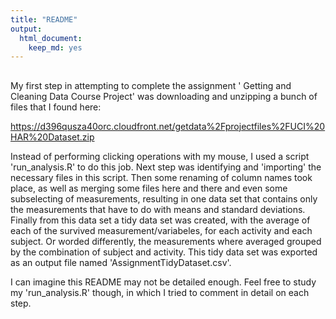 ```yaml
---
title: "README"
output: 
  html_document: 
    keep_md: yes
---
```




## 

My first step in attempting to complete the assignment ' Getting and Cleaning Data Course Project' was downloading and unzipping a bunch of files that I found here:

https://d396qusza40orc.cloudfront.net/getdata%2Fprojectfiles%2FUCI%20HAR%20Dataset.zip

Instead of performing clicking operations with my mouse, I used a script 'run_analysis.R' to do this job. Next step was identifying and 'importing' the necessary files in this script. 
Then some renaming of column names took place, as well as merging some files here and there and even some subselecting of measurements, resulting in one data set that contains only the measurements that have to do with means and standard deviations. 
Finally from this data set a tidy data set was created, with the average of each of the survived measurement/variabeles, for each activity and each subject. Or worded differently, the measurements where averaged grouped by the combination of subject and activity.  This tidy data set was exported as an output file named 'AssignmentTidyDataset.csv'.

I can imagine this README may not be detailed enough. Feel free to study my 'run_analysis.R' though, in which I tried to comment in detail on each step. 
